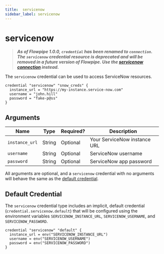 ```yaml
---
title:  servicenow
sidebar_label: servicenow
---
```


# servicenow

> ***As of Flowpipe 1.0.0, `credential` has been renamed to `connection`.  The `servicenow` credential resource is deprecated and will be removed in a future version of Flowpipe. Use the [servicenow connection](/docs/reference/config-files/connection/servicenow) instead.***

The `servicenow` credential can be used to access ServiceNow resources.

```hcl
credential "servicenow" "snow_creds" {
  instance_url = "https://my-instance.service-now.com"
  username = "john.hill"
  password = "fake-p@ss"
}
```

## Arguments

| Name            | Type    | Required?| Description
|-----------------|---------|----------|-------------------
| `instance_url`  |  String | Optional | Your ServiceNow instance URL
| `username`      |  String | Optional | ServiceNow username
| `password`      |  String | Optional | ServiceNow app password

All arguments are optional, and a `servicenow` credential with no arguments will behave the same as the [default credential](#default-credential).

## Default Credential

The `servicenow` credential type includes an implicit, default credential (`credential.servicenow.default`) that will be configured using the environment variables `SERVICENOW_INSTANCE_URL`, `SERVICENOW_USERNAME`, and `SERVICENOW_PASSWORD`.

```hcl
credential "servicenow" "default" {
  instance_url = env("SERVICENOW_INSTANCE_URL")
  username = env("SERVICENOW_USERNAME")
  password = env("SERVICENOW_PASSWORD")
}
```
